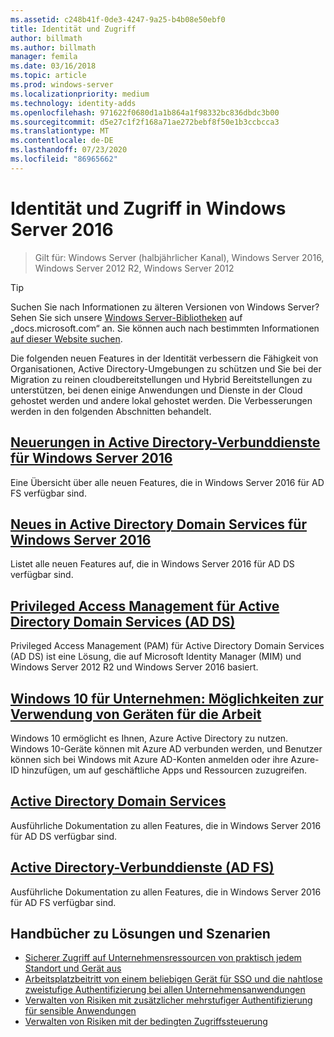 ```yaml
---
ms.assetid: c248b41f-0de3-4247-9a25-b4b08e50ebf0
title: Identität und Zugriff
author: billmath
ms.author: billmath
manager: femila
ms.date: 03/16/2018
ms.topic: article
ms.prod: windows-server
ms.localizationpriority: medium
ms.technology: identity-adds
ms.openlocfilehash: 971622f0680d1a1b864a1f98332bc836dbdc3b00
ms.sourcegitcommit: d5e27c1f2f168a71ae272bebf8f50e1b3ccbcca3
ms.translationtype: MT
ms.contentlocale: de-DE
ms.lasthandoff: 07/23/2020
ms.locfileid: "86965662"
---
```

# <a name="identity-and-access-in-windows-server-2016"></a>Identität und Zugriff in Windows Server 2016

>Gilt für: Windows Server (halbjährlicher Kanal), Windows Server 2016, Windows Server 2012 R2, Windows Server 2012

>[!TIP]
> Suchen Sie nach Informationen zu älteren Versionen von Windows Server? Sehen Sie sich unsere [Windows Server-Bibliotheken](/previous-versions/windows/) auf „docs.microsoft.com“ an. Sie können auch nach bestimmten Informationen [auf dieser Website suchen](/search/index?dataSource=previousVersions&search=Windows+Server).

 Die folgenden neuen Features in der Identität verbessern die Fähigkeit von Organisationen, Active Directory-Umgebungen zu schützen und Sie bei der Migration zu reinen cloudbereitstellungen und Hybrid Bereitstellungen zu unterstützen, bei denen einige Anwendungen und Dienste in der Cloud gehostet werden und andere lokal gehostet werden. Die Verbesserungen werden in den folgenden Abschnitten behandelt.


## <a name="whats-new-in-active-directory-federation-services-for-windows-server-2016"></a>[Neuerungen in Active Directory-Verbunddienste für Windows Server 2016](ad-fs/overview/whats-new-active-directory-federation-services-windows-server.md)
Eine Übersicht über alle neuen Features, die in Windows Server 2016 für AD FS verfügbar sind.  

## <a name="whats-new-in-active-directory-domain-services-for-windows-server-2016"></a>[Neues in Active Directory Domain Services für Windows Server 2016](whats-new-active-directory-domain-services.md)
Listet alle neuen Features auf, die in Windows Server 2016 für AD DS verfügbar sind.  

## <a name="privileged-access-management-for-active-directory-domain-services-40ad-ds41"></a>[Privileged Access Management für Active Directory Domain Services &#40;AD DS&#41;](/microsoft-identity-manager/pam/privileged-identity-management-for-active-directory-domain-services)
Privileged Access Management (PAM) für Active Directory Domain Services (AD DS) ist eine Lösung, die auf Microsoft Identity Manager (MIM) und Windows Server 2012 R2 und Windows Server 2016 basiert.

## <a name="windows-10-for-the-enterprise-ways-to-use-devices-for-work"></a>[Windows 10 für Unternehmen: Möglichkeiten zur Verwendung von Geräten für die Arbeit](/azure/active-directory/devices/overview)
Windows 10 ermöglicht es Ihnen, Azure Active Directory zu nutzen. Windows 10-Geräte können mit Azure AD verbunden werden, und Benutzer können sich bei Windows mit Azure AD-Konten anmelden oder ihre Azure-ID hinzufügen, um auf geschäftliche Apps und Ressourcen zuzugreifen.

## <a name="active-directory-domain-services"></a>[Active Directory Domain Services](../identity/ad-ds/Active-Directory-Domain-Services.md)
Ausführliche Dokumentation zu allen Features, die in Windows Server 2016 für AD DS verfügbar sind.

## <a name="active-directory-federation-services"></a>[Active Directory-Verbunddienste (AD FS)](Active-Directory-Federation-Services.md)
Ausführliche Dokumentation zu allen Features, die in Windows Server 2016 für AD FS verfügbar sind.  

## <a name="solutions-and-scenario-guides"></a>Handbücher zu Lösungen und Szenarien  
* [Sicherer Zugriff auf Unternehmensressourcen von praktisch jedem Standort und Gerät aus](/previous-versions/windows/it-pro/solutions-guidance/dn550982(v=ws.11))  
*  [Arbeitsplatzbeitritt von einem beliebigen Gerät für SSO und die nahtlose zweistufige Authentifizierung bei allen Unternehmensanwendungen](./ad-fs/operations/join-to-workplace-from-any-device-for-sso-and-seamless-second-factor-authentication-across-company-applications.md)  
* [Verwalten von Risiken mit zusätzlicher mehrstufiger Authentifizierung für sensible Anwendungen](./ad-fs/operations/manage-risk-with-additional-multi-factor-authentication-for-sensitive-applications.md)  
* [Verwalten von Risiken mit der bedingten Zugriffssteuerung](./ad-fs/operations/manage-risk-with-conditional-access-control.md)
